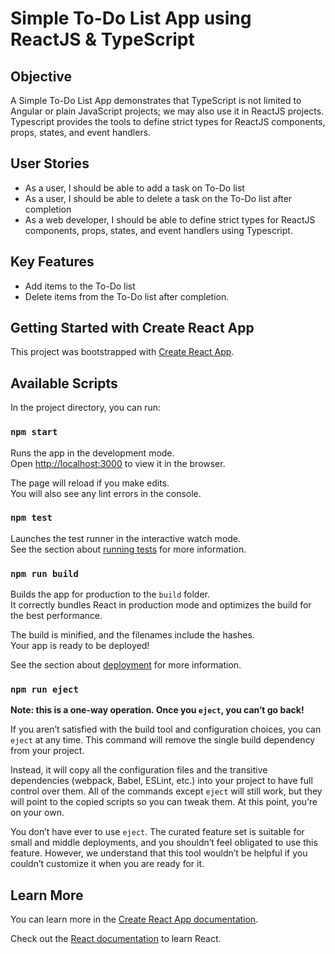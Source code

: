 # Simple To-Do List App using ReactJS & TypeScript

## Objective
A Simple To-Do List App demonstrates that TypeScript is not limited to Angular or plain JavaScript projects; we may also use it in ReactJS projects. Typescript provides the tools to define strict types for ReactJS components, props, states, and event handlers.

## User Stories
- As a user, I should be able to add a task on To-Do list
- As a user, I should be able to delete a task on the To-Do list after completion
- As a web developer, I should be able to define strict types for ReactJS components, props, states, and event handlers using Typescript.

## Key Features
- Add items to the To-Do list
- Delete items from the To-Do list after completion.

## Getting Started with Create React App
This project was bootstrapped with [Create React App](https://github.com/facebook/create-react-app).

## Available Scripts
In the project directory, you can run:

### `npm start`
Runs the app in the development mode.\
Open [http://localhost:3000](http://localhost:3000) to view it in the browser.

The page will reload if you make edits.\
You will also see any lint errors in the console.

### `npm test`
Launches the test runner in the interactive watch mode.\
See the section about [running tests](https://facebook.github.io/create-react-app/docs/running-tests) for more information.

### `npm run build`
Builds the app for production to the `build` folder.\
It correctly bundles React in production mode and optimizes the build for the best performance.

The build is minified, and the filenames include the hashes.\
Your app is ready to be deployed!

See the section about [deployment](https://facebook.github.io/create-react-app/docs/deployment) for more information.

### `npm run eject`

**Note: this is a one-way operation. Once you `eject`, you can’t go back!**

If you aren’t satisfied with the build tool and configuration choices, you can `eject` at any time. This command will remove the single build dependency from your project.

Instead, it will copy all the configuration files and the transitive dependencies (webpack, Babel, ESLint, etc.) into your project to have full control over them. All of the commands except `eject` will still work, but they will point to the copied scripts so you can tweak them. At this point, you’re on your own.

You don’t have ever to use `eject`. The curated feature set is suitable for small and middle deployments, and you shouldn’t feel obligated to use this feature. However, we understand that this tool wouldn’t be helpful if you couldn’t customize it when you are ready for it.

## Learn More
You can learn more in the [Create React App documentation](https://facebook.github.io/create-react-app/docs/getting-started).

Check out the [React documentation](https://reactjs.org/) to learn React.